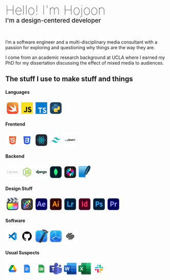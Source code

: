 <intro-top style="font-size: 2.5rem; display: block; margin: 0; line-height: 1; font-weight: 100">
Hello! I'm Hojoon
</intro-top>
<intro-sub style="font-size: 1.2rem; display: block; margin-bottom: 1rem; font-weight: 500">
I'm a design-centered developer
</intro-sub>
<br>
<p>
I’m a software engineer and a multi-disciplinary media consultant with a passion for exploring and questioning why things are the way they are.
</p>
<p>
I come from an academic research background at UCLA where I earned my PhD for my dissertation discussing the effect of mixed media to audiences.
</p>

## The stuff I use to make stuff and things

#### Languages

<div style="display: flex; flex-wrap: wrap">
<img style=" width: 45px; height: 45px" src='./assets/icons/swift.png' alt="swift">
<img style=" width: 45px; height: 45px" src='./assets/icons/javascript.png' alt="javascript">
<img style=" width: 45px; height: 45px" src='./assets/icons/typescript.png' alt="typescript">
<img style=" width: 45px; height: 45px" src='./assets/icons/python.png' alt="python">
</div>

#### Frontend

<div style="display: flex; flex-wrap: wrap">
<img style=" width: 45px; height: 45px" src='./assets/icons/html5.png' alt="html5">
<img style=" width: 45px; height: 45px" src='./assets/icons/css3.png' alt="css3">
<img style=" width: 45px; height: 45px" src='./assets/icons/react.png' alt="react">
<img style=" width: 45px; height: 45px" src='./assets/icons/tailwind.png' alt="tailwind">
<img style=" width: 45px; height: 45px" src='./assets/icons/jquery.png' alt="jquery">
</div>

#### Backend

<div style="display: flex; flex-wrap: wrap">
<img style=" width: 45px; height: 45px" src='./assets/icons/express.png' alt="express" >
<img style=" width: 45px; height: 45px" src='./assets/icons/nodejs.png' alt="nodejs" >
<img style=" width: 45px; height: 45px" src='./assets/icons/django.png' alt="django" >
<img style=" width: 45px; height: 45px" src='./assets/icons/mongodb.png' alt="mongodb">
<img style=" width: 45px; height: 45px" src='./assets/icons/jwt.png' alt="jwt">
<img style=" width: 45px; height: 45px" src='./assets/icons/sqlite.png' alt="sqlite">
</div>

#### Design Stuff

<div style="display: flex; flex-wrap: wrap">
<img style=" width: 45px; height: 45px" src='./assets/icons/finalcutpro.png' alt="finalcutpro">
<img style=" width: 45px; height: 45px" src='./assets/icons/motion.png' alt="motion">
<img style=" width: 45px; height: 45px" src='./assets/icons/adobeaftereffects.png' alt="adobeaftereffects">
<img style=" width: 45px; height: 45px" src='./assets/icons/adobeillustrator.png' alt="adobeillustrator">
<img style=" width: 45px; height: 45px" src='./assets/icons/adobelightroom.png' alt="adobelightroom">
<img style=" width: 45px; height: 45px" src='./assets/icons/adobeindesign.png' alt="adobeindesign">
<img style=" width: 45px; height: 45px" src='./assets/icons/adobephotoshop.png' alt="adobephotoshop">
<img style=" width: 45px; height: 45px" src='./assets/icons/adobepremiere.png' alt="adobepremiere">
</div>

#### Software

<div style="display: flex; flex-wrap: wrap">
<img style=" width: 45px; height: 45px" src='./assets/icons/vscode.png' alt="vscode">
<img style=" width: 45px; height: 45px" src='./assets/icons/github.png' alt="github">
<img style=" width: 45px; height: 45px" src='./assets/icons/xcode.png' alt="xcode">
<img style=" width: 45px; height: 45px" src='./assets/icons/testflight.png' alt="testflight">
<img style=" width: 45px; height: 45px" src='./assets/icons/squarespace.png' alt="squarespace">
</div>

#### Usual Suspects

<div style="display: flex; flex-wrap: wrap">
<img style=" width: 45px; height: 45px" src='./assets/icons/googledrive.png' alt="googledrive">
<img style=" width: 45px; height: 45px" src='./assets/icons/googledocs.png' alt="googledocs">
<img style=" width: 45px; height: 45px" src='./assets/icons/googlesheets.png' alt="googlesheets">
<img style=" width: 45px; height: 45px" src='./assets/icons/msteams.png' alt="msteams">
<img style=" width: 45px; height: 45px" src='./assets/icons/msword.png' alt="msworde">
<img style=" width: 45px; height: 45px" src='./assets/icons/msexcel.png' alt="msexcel">
<img style=" width: 45px; height: 45px" src='./assets/icons/slack.png' alt="slack">
</div>
